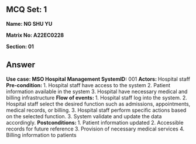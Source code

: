 ## MCQ Set: 1

**Name: NG SHU YU**

**Matrix No: A22EC0228**

**Section: 01**

## Answer
<table>
    <tr>
        <b>Use case: MSO Hospital Management System</b>
    </tr>
    <tr>
        <b>ID:</b> 001
    </tr>
    <tr>
        <b>Actors: </b>
        Hospital staff
    </tr>
    <tr>
        <b>Pre-condition: </b>
        1. Hospital staff have access to the system
        2. Patient information available in the system
        3. Hospital have necessary medical and billing infrastructure
    </tr>
    <tr>
        <b>Flow of events: </b>
        1. Hospital staff log into the system.
        2. Hospital staff select the desired function such as admissions, appointments, medical records, or billing.
        3. Hospital staff perform specific actions based on the selected function.
        3. System validate and update the data accordingly.
    </tr>
    <tr>
        <b>Postconditions: </b>
        1. Patient information updated
        2. Accessible records for future reference
        3. Provision of necessary medical services
        4. Billing information to patients
    </tr>
</table> 
